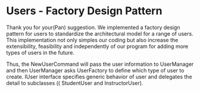 # Users - Factory Design Pattern

Thank you for your(Pan) suggestion. We implemented a factory design pattern for users to standardize the architectural
model for a range of users. This implementation not only simples our coding but also increase the extensibility, feasibility and independently of our
program for adding more types of users in the future.

Thus, the NewUserCommand will pass the user information to UserManager and then UserManager asks UserFactory to define
which type of user to create. IUser interface specifies generic behavior of user and delegates the detail to
subclasses (( StudentUser and InstructorUser). 

